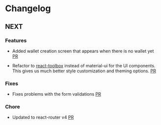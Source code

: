 Changelog
=========

## NEXT

### Features

- Added wallet creation screen that appears when there is no wallet yet
[PR](https://github.com/input-output-hk/daedalus/pull/14)

- Refactor to [react-toolbox](http://react-toolbox.com/) instead of
material-ui for the UI components. This gives us much better style 
customization and theming options.
[PR](https://github.com/input-output-hk/daedalus/pull/15)

### Fixes

- Fixes problems with the form validations [PR](https://github.com/input-output-hk/daedalus/pull/16)

### Chore

- Updated to react-router v4 [PR](https://github.com/input-output-hk/daedalus/pull/11)
